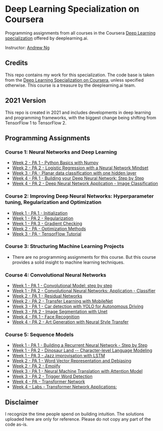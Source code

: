 ﻿# Deep Learning Specialization on Coursera

Programming assignments from all courses in the Coursera [Deep Learning specialization](https://www.coursera.org/specializations/deep-learning) offered by deeplearning.ai.

Instructor: [Andrew Ng](http://www.andrewng.org/)

## Credits

This repo contains my work for this specialization. The code base is taken from the [Deep Learning Specialization on Coursera](https://www.coursera.org/specializations/deep-learning), unless specified otherwise. This course is a treasure by the deeplearning.ai team.

## 2021 Version

This repo is created in 2021 and includes developments in deep learning and programming frameworks, with the biggest change being shifting from TensorFlow 1 to TensorFlow 2.

## Programming Assignments

### Course 1: Neural Networks and Deep Learning

  - [Week 2 - PA 1 - Python Basics with Numpy](https://github.com/pashazgit/coursera-deep-learning-specialization/tree/main/C1%20-%20Neural%20Networks%20and%20Deep%20Learning/Week2/A1%20-%20Python%20Basics%20with%20Numpy)
  - [Week 2 - PA 2 - Logistic Regression with a Neural Network Mindset](https://github.com/pashazgit/coursera-deep-learning-specialization/tree/main/C1%20-%20Neural%20Networks%20and%20Deep%20Learning/Week2/A2%20-%20Logistic%20Regression%20wih%20a%20Neural%20Network%20Mindset)
  - [Week 3 - PA - Planar data classification with one hidden layer](https://github.com/pashazgit/coursera-deep-learning-specialization/tree/main/C1%20-%20Neural%20Networks%20and%20Deep%20Learning/Week3/Planar%20data%20classification%20with%20one%20hidden%20layer)
  - [Week 4 - PA 1 - Building your Deep Neural Network: Step by Step](https://github.com/pashazgit/coursera-deep-learning-specialization/tree/main/C1%20-%20Neural%20Networks%20and%20Deep%20Learning/Week4/A1%20-%20Building%20your%20Deep%20Neural%20Network%20-%20Step%20by%20Step)
  - [Week 4 - PA 2 - Deep Neural Network Application - Image Classification](https://github.com/pashazgit/coursera-deep-learning-specialization/tree/main/C1%20-%20Neural%20Networks%20and%20Deep%20Learning/Week4/A2%20-%20Deep%20Neural%20Network%20Application_%20Image%20Classification)

### Course 2: Improving Deep Neural Networks: Hyperparameter tuning, Regularization and Optimization

  - [Week 1 - PA 1 - Initialization](https://github.com/pashazgit/coursera-deep-learning-specialization/tree/main/C2%20-%20Improving%20Deep%20Neural%20Networks:%20Hyperparameter%20Tuning%2C%20Regularization%20and%20Optimization/Week1/A1%20-%20Initialization)
  - [Week 1 - PA 2 - Regularization](https://github.com/pashazgit/coursera-deep-learning-specialization/tree/main/C2%20-%20Improving%20Deep%20Neural%20Networks:%20Hyperparameter%20Tuning%2C%20Regularization%20and%20Optimization/Week1/A2%20-%20Regularization)
  - [Week 1 - PA 3 - Gradient Checking](https://github.com/pashazgit/coursera-deep-learning-specialization/tree/main/C2%20-%20Improving%20Deep%20Neural%20Networks:%20Hyperparameter%20Tuning%2C%20Regularization%20and%20Optimization/Week1/A3%20-%20Gradient%20Checking)
  - [Week 2 - PA - Optimization Methods](https://github.com/pashazgit/coursera-deep-learning-specialization/tree/main/C2%20-%20Improving%20Deep%20Neural%20Networks:%20Hyperparameter%20Tuning%2C%20Regularization%20and%20Optimization/Week2/Optimization%20Methods)
  - [Week 3 - PA - TensorFlow Tutorial](hhttps://github.com/pashazgit/coursera-deep-learning-specialization/tree/main/C2%20-%20Improving%20Deep%20Neural%20Networks:%20Hyperparameter%20Tuning%2C%20Regularization%20and%20Optimization/Week3/TensorFlow%20Introduction)

### Course 3: Structuring Machine Learning Projects

  - There are no programming assignments for this course. But this course provides a solid insight to machine learning techniques.
  
### Course 4: Convolutional Neural Networks

  - [Week 1 - PA 1 - Convolutional Model: step by step](https://github.com/pashazgit/coursera-deep-learning-specialization/tree/main/C4%20-%20Convolutional%20Neural%20Networks/Week1/A1%20-%20Convolutional%20Model%2C%20Step%20by%20Step)
  - [Week 1 - PA 2 - Convolutional Neural Networks: Application - Classifier](https://github.com/pashazgit/coursera-deep-learning-specialization/tree/main/C4%20-%20Convolutional%20Neural%20Networks/Week1/A2%20-%20Convolution%20Model%20Application%20-%20Classifier)
  - [Week 2 - PA 1 - Residual Networks](https://github.com/pashazgit/coursera-deep-learning-specialization/tree/main/C4%20-%20Convolutional%20Neural%20Networks/Week2/A1%20-%20Residual%20Networks)
  - [Week 2 - PA 2 - Transfer Learning with MobileNet](https://github.com/pashazgit/coursera-deep-learning-specialization/tree/main/C4%20-%20Convolutional%20Neural%20Networks/Week2/A2%20-%20Transfer%20Learning%20with%20MobileNet)
  - [Week 3 - PA 1 - Car detection with YOLO for Autonomous Driving](https://github.com/pashazgit/coursera-deep-learning-specialization/tree/main/C4%20-%20Convolutional%20Neural%20Networks/Week3/A1%20-%20Car%20detection%20with%20YOLO)
  - [Week 3 - PA 2 - Image Segmentation with Unet](https://github.com/pashazgit/coursera-deep-learning-specialization/tree/main/C4%20-%20Convolutional%20Neural%20Networks/Week3/A2%20-%20Image%20Segmentation%20with%20U-Net)
  - [Week 4 - PA 1 - Face Recognition](https://github.com/pashazgit/coursera-deep-learning-specialization/tree/main/C4%20-%20Convolutional%20Neural%20Networks/Week4/A1%20-%20Face%20Recognition)
  - [Week 4 - PA 2 - Art Generation with Neural Style Transfer](https://github.com/pashazgit/coursera-deep-learning-specialization/tree/main/C4%20-%20Convolutional%20Neural%20Networks/Week4/A2%20-%20Art%20Generation%20with%20Neural%20Style%20Transfer)    
  
### Course 5: Sequence Models

  - [Week 1 - PA 1 - Building a Recurrent Neural Network - Step by Step](https://github.com/pashazgit/coursera-deep-learning-specialization/tree/main/C5%20-%20Sequence%20Models/Week1/A1%20-%20Building%20your%20Recurrent%20Neural%20Network%20-%20Step%20by%20Step)
  - [Week 1 - PA 2 - Dinosaur Land -- Character-level Language Modeling](https://github.com/pashazgit/coursera-deep-learning-specialization/tree/main/C5%20-%20Sequence%20Models/Week1/A2%20-%20Dinosaur%20Island-Character-Level%20Language%20Modeling)
  - [Week 1 - PA 3 - Jazz improvisation with LSTM](https://github.com/pashazgit/coursera-deep-learning-specialization/tree/main/C5%20-%20Sequence%20Models/Week1/A3%20-%20Jazz%20Improvisation%20with%20LSTM)  
  - [Week 2 - PA 1 - Word Vector Representation and Debiasing](https://github.com/pashazgit/coursera-deep-learning-specialization/tree/main/C5%20-%20Sequence%20Models/Week2/A1%20-%20Operations%20on%20Word%20Vectors%20-%20Debiasing)  
  - [Week 2 - PA 2 - Emojify](hhttps://github.com/pashazgit/coursera-deep-learning-specialization/tree/main/C5%20-%20Sequence%20Models/Week2/A2%20-%20Emojify)  
  - [Week 3 - PA 1 - Neural Machine Translation with Attention Model](https://github.com/pashazgit/coursera-deep-learning-specialization/tree/main/C5%20-%20Sequence%20Models/Week3/A1%20-%20Neural%20Machine%20Translation)  
  - [Week 3 - PA 2 - Trigger Word Detection](https://github.com/pashazgit/coursera-deep-learning-specialization/tree/main/C5%20-%20Sequence%20Models/Week3/A2%20-%20Trigger%20Word%20Detection)
  - [Week 4 - PA - Transformer Network](https://github.com/pashazgit/coursera-deep-learning-specialization/tree/main/C5%20-%20Sequence%20Models/Week4/Transformers%20Architecture%20with%20TensorFlow)  
  - [Week 4 – Labs - Transformer Network Applications:](https://github.com/pashazgit/coursera-deep-learning-specialization/tree/main/C5%20-%20Sequence%20Models/Week4/Labs)   
  

## Disclaimer

I recognize the time people spend on building intuition. The solutions uploaded here are only for reference. Please do not copy any part of the code as-is.
